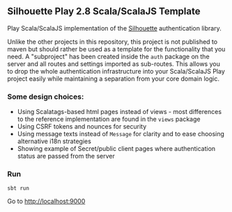 ## Silhouette Play 2.8 Scala/ScalaJS Template
    
Play Scala/ScalaJS implementation of the [Silhouette](https://www.google.com/search?client=safari&rls=en&q=silhouette+authentication&ie=UTF-8&oe=UTF-8) authentication library. 

Unlike the other projects in this repository, this project is not published to maven but should rather be used as a template for the functionality that you need. A "subproject" has been created inside the `auth` package on the server and all routes and settings imported as sub-routes. This allows you to drop the whole authentication infrastructure into your Scala/ScalaJS Play project easily while maintaining a separation from your core domain logic. 

### Some design choices:

- Using Scalatags-based html pages instead of views - most differences to the reference implementation are found in the `views` package
- Using CSRF tokens and nounces for security
- Using message texts instead of `Message` for clarity and to ease choosing alternative i18n strategies  
- Showing example of Secret/public client pages where authentication status are passed from the server 


### Run

    sbt run

Go to <http://localhost:9000>